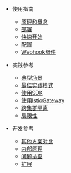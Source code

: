 - 使用指南
  - [原理和概念](zh-cn/ve/concept.md)
  - [部署](zh-cn/ve/deployment.md)
  - [快速开始](zh-cn/ve/quickstart.md)
  - [配置](zh-cn/ve/configuration.md)
  - [Webhook组件](zh-cn/ve/webhook.md)

- 实践参考
  - [典型场景](zh-cn/ve/typical-scenario.md)
  - [最佳实践模式](zh-cn/ve/best-practice.md)
  - [使用SDK](zh-cn/ve/use-sdk.md)
  - [使用IstioGateway](zh-cn/ve/istio-gateway.md)
  - [跨集群隔离](zh-cn/ve/cross-cluster.md)
  - [局限性](zh-cn/ve/limitation.md)

- 开发参考
  - [其他方案对比](zh-cn/ve/comparation.md)
  - [内部原理](zh-cn/ve/principle.md)
  - [问题排查](zh-cn/ve/trouble-shooting.md)
  - [扩展](zh-cn/ve/extension.md)

